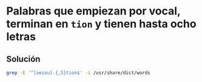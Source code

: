# Palabras que empiezan por vocal, terminan en `tion` y tienen hasta ocho letras

## Solución

```bash
grep -E '^[aeiou].{,5}tion$' -i /usr/share/dict/words
```
